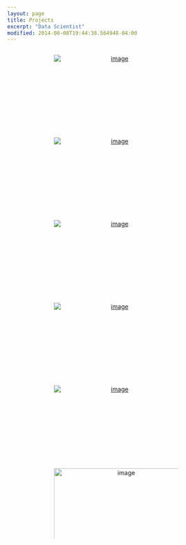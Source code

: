 ```yaml
---
layout: page
title: Projects
excerpt: "Data Scientist"
modified: 2014-08-08T19:44:38.564948-04:00
---
```


<style type="text/css" media="screen">
.photo-grid {
	list-style: none;
	margin: 1em auto;
	max-width: 1106px;
	padding: 0;
	text-align: center;
}


.photo-grid li {
	display: inline-block;
	height: 163px;
	line-height: normal;
	margin: 1em;
	transition: all 500ms;
	width: 289px;
}


.photo-grid img {
	display: block;
	height: auto;
	transition: all 300ms;
	max-width: 100%;
}

.photo-grid li:hover img {
	-webkit-transform: scale(1.4);
}

.photo-grid figure {
	height: 163px;
	margin: 0;
	overflow: hidden;
	position: relative;
	width: 289px;
}

.photo-grid figcaption {
	background: rgba(0,0,0,0.8);
	color: white;
	display: table;
	height: 100%;
	left: 0;
	opacity: 0;
	position: absolute;
	right: 0;
	top: 0;
	transition: all 300ms;
	transition-delay: 100ms;
	width: 100%;
	z-index: 100;
}

.photo-grid li:hover figcaption {
	opacity: 1;
}

.photo-grid figcaption p {
	display: table-cell;
	font-size: 1.5em;
	position: relative;
	top: -40px;
	width: 289px;
	text-align: center;
	transition: all 300ms ease-out;
	vertical-align: middle;
}

.photo-grid figcaption p:empty {
display: none;
}

.photo-grid li:hover figcaption p {
	-webkit-transform: translateY(40px);
}

.photo-grid br {
	display: none;
}
</style>


<ul class="photo-grid">
	<li>
		<a href="https://github.com/reddit-analyzer/data_acq">
			<figure>
				<img src="{{ site.url }}/images/reddit.jpg" alt="image">
				<figcaption><p>Data Mining of Reddit</p></figcaption>
			</figure>
		</a>
	</li>
	<li>
		<a href="https://github.com/CaptainDataCrunch/ObjectDetection">
			<figure>
				<img src="{{ site.url }}/images/car_adaboost.png" alt="image">
				<figcaption><p>Car Detection Using Adaboost</p></figcaption>
			</figure>
		</a>
	</li>
	<li>
		<a href="https://github.com/vincentpham1991/titanic/blob/master/Vincent_Spark_tutorial.ipynb">
			<figure>
				<img src="{{ site.url }}/images/titanic.png" alt="image">
				<figcaption><p>Spark Tutorial with Titanic Data</p></figcaption>
			</figure>
		</a>
	</li>
	<li>
		<a href="{{ site.url }}/blog/LoanProsper">
			<figure>
				<img src="{{ site.url }}/images/prosper.png" alt="image">
				<figcaption><p>Exploratory Analysis of Loan Data</p></figcaption>
			</figure>
		</a>
	</li>
	<li>
		<a href="https://github.com/vincentpham1991/SentimentAnalysis">
			<figure>
				<img src="{{ site.url }}/images/movie.jpg" alt="image">
				<figcaption><p>Sentiment Analysis of Movie Reviews</p></figcaption>
			</figure>
		</a>
	</li>
	<li>
		<a href="https://github.com/vincentpham1991/PythonProjects/tree/master/StocksHeatMap">
			<figure>
				<img src="{{ site.url }}/images/stocks2.jpg" height="180" width="320" alt="image">
				<figcaption><p> Heat Map of Stock Correlations</p></figcaption>
			</figure>
		</a>
	</li>	
</ul>
